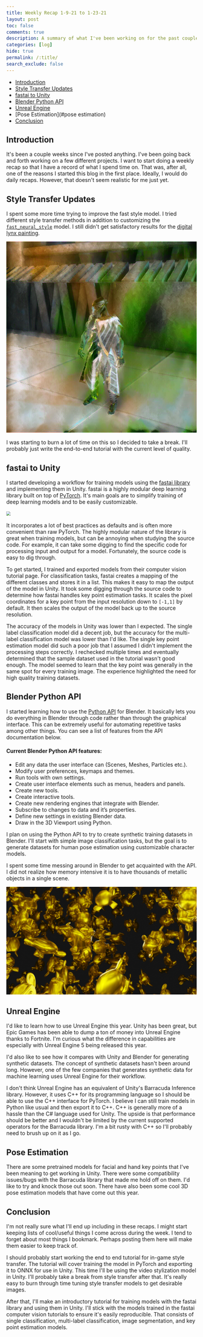 ```yaml
---
title: Weekly Recap 1-9-21 to 1-23-21
layout: post
toc: false
comments: true
description: A summary of what I've been working on for the past couple weeks.
categories: [log]
hide: true
permalink: /:title/
search_exclude: false
---
```


* [Introduction](#introduction)
* [Style Transfer Updates](#style-transfer-updates)
* [fastai to Unity](#fastai-to-unity)
* [Blender Python API](#blender-python-api)
* [Unreal Engine](#unreal-engine)
* [Pose Estimation](#pose estimation)
* [Conclusion](#conclusion)

## Introduction

It's been a couple weeks since I've posted anything. I've been going back and forth working on a few different projects. I want to start doing a weekly recap so that I have a record of what I spend time on. That was, after all, one of the reasons I started this blog in the first place. Ideally, I would do daily recaps. However, that doesn't seem realistic for me just yet.



## Style Transfer Updates

I spent some more time trying to improve the fast style model. I tried different style transfer methods in addition to customizing the [`fast_neural_style`](https://github.com/onnx/models/tree/master/vision/style_transfer/fast_neural_style) model. I still didn't get satisfactory results for the [digital lynx painting](https://christianjmills.com/In-Game-Style-Transfer-Experiments-5/#difficult-to-learn-styles). 

<img src="..\images\weekly-recaps\recap-1\slow_style_transfer.png" alt="slow_style_transfer" style="zoom:80%;" />

I was starting to burn a lot of time on this so I decided to take a break. I'll probably just write the end-to-end tutorial with the current level of quality.



## fastai to Unity

I started developing a workflow for training models using the [fastai library](https://docs.fast.ai/) and implementing them in Unity. fastai is a highly modular deep learning library built on top of [PyTorch](https://pytorch.org/). It's main goals are to simplify training of deep learning models and to be easily customizable. 

<img src="https://docs.fast.ai/images/layered.png" style="zoom: 67%;" />

It incorporates a lot of best practices as defaults and is often more convenient than raw PyTorch. The highly modular nature of the library is great when training models, but can be annoying when studying the source code. For example, it can take some digging to find the specific code for processing input and output for a model. Fortunately, the source code is easy to dig through.

To get started, I trained and exported models from their computer vision tutorial page. For classification tasks, fastai creates a mapping of the different classes and stores it in a list. This makes it easy to map the output of the model in Unity. It took some digging through the source code to determine how fastai handles key point estimation tasks. It scales the pixel coordinates for a key point from the input resolution down to `[-1,1]` by default. It then scales the output of the model back up to the source resolution.

The accuracy of the models in Unity was lower than I expected. The single label classification model did a decent job, but the accuracy for the multi-label classification model was lower than I'd like. The single key point estimation model did such a poor job that I assumed I didn't implement the processing steps correctly. I rechecked multiple times and eventually determined that the sample dataset used in the tutorial wasn't good enough. The model seemed to learn that the key point was generally in the same spot for every training image. The experience highlighted the need for high quality training datasets.



## Blender Python API

I started learning how to use the [Python API](https://docs.blender.org/api/current/info_overview.html) for Blender. It basically lets you do everything in Blender through code rather than through the graphical interface. This can be extremely useful for automating repetitive tasks among other things. You can see a list of features from the API documentation below.

#### Current Blender Python API features:

- Edit any data the user interface can (Scenes, Meshes, Particles etc.).
- Modify user preferences, keymaps and themes.
- Run tools with own settings.
- Create user interface elements such as menus, headers and panels.
- Create new tools.
- Create interactive tools.
- Create new rendering engines that integrate with Blender.
- Subscribe to changes to data and it’s properties.
- Define new settings in existing Blender data.
- Draw in the 3D Viewport using Python.

I plan on using the Python API to try to create synthetic training datasets in Blender. I'll start with simple image classification tasks, but the goal is to generate datasets for human pose estimation using customizable character models.

I spent some time messing around in Blender to get acquainted with the API. I did not realize how memory intensive it is to have thousands of metallic objects in a single scene.

<img src="..\images\weekly-recaps\recap-1\monkeys_2.png" alt="monkeys_2" style="zoom:80%;" />



## Unreal Engine

I'd like to learn how to use Unreal Engine this year. Unity has been great, but Epic Games has been able to dump a ton of money into Unreal Engine thanks to Fortnite. I'm curious what the difference in capabilities are especially with Unreal Engine 5 being released this year.

I'd also like to see how it compares with Unity and Blender for generating synthetic datasets. The concept of synthetic datasets hasn't been around long. However, one of the few companies that generates synthetic data for machine learning uses Unreal Engine for their workflow.

I don't think Unreal Engine has an equivalent of Unity's Barracuda Inference library. However, it uses C++ for its programming language so I should be able to use the C++ interface for PyTorch. I believe I can still train models in Python like usual and then export it to C++. C++ is generally more of a hassle than the C# language used for Unity. The upside is that performance should be better and I wouldn't be limited by the current supported operators for the Barracuda library. I'm a bit rusty with C++ so I'll probably need to brush up on it as I go.



## Pose Estimation

There are some pretrained models for facial and hand key points that I've been meaning to get working in Unity. There were some compatibility issues/bugs with the Barracuda library that made me hold off on them. I'd like to try and knock those out soon. There have also been some cool 3D pose estimation models that have come out this year.



## Conclusion

I'm not really sure what I'll end up including in these recaps. I might start keeping lists of cool/useful things I come across during the week. I tend to forget about most things I bookmark. Perhaps posting them here will make them easier to keep track of. 

I should probably start working the end to end tutorial for in-game style transfer. The tutorial will cover training the model in PyTorch and exporting it to ONNX for use in Unity. This time I'll be using the video stylization model in Unity. I'll probably take a break from style transfer after that. It's really easy to burn through time tuning style transfer models to get desirable images.

After that, I'll make an introductory tutorial for training models with the fastai library and using them in Unity. I'll stick with the models trained in the fastai computer vision tutorials to ensure it's easily reproducible. That consists of single classification, multi-label classification, image segmentation, and key point estimation models.